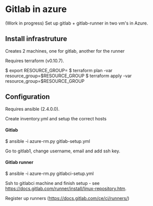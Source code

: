 # Gitlab in azure

(Work in progress)
Set up gitlab + gitlab-runner in two vm's in Azure.

## Install infrastruture

Creates 2 machines, one for gitlab, another for the runner

Requires terraform (v0.10.7).

$ export RESOURCE_GROUP=<thenewrg>
$ terraform plan  -var resource_group=$RESOURCE_GROUP
$ terraform apply -var resource_group=$RESOURCE_GROUP

## Configuration

Requires ansible (2.4.0.0).

Create inventory.yml and setup the correct hosts

#### Gitlab

$ ansible -i azure-rm.py gitlab-setup.yml

Go to gitlab1, change username, email and add ssh key. 


#### Gitlab runner

$ ansible -i azure-rm.py gitlabci-setup.yml

Ssh to gitlabci machine and finish setup - see https://docs.gitlab.com/runner/install/linux-repository.htm. 

Register up runners (https://docs.gitlab.com/ce/ci/runners/)


